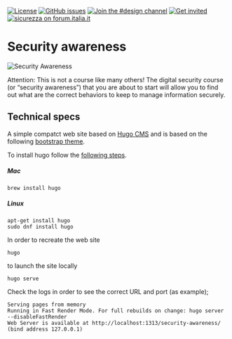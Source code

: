 [![License](https://img.shields.io/github/license/teamdigitale/security-awareness.svg)](https://github.com/teamdigitale/security-awareness/blob/master/LICENSE) [![GitHub issues](https://img.shields.io/github/issues/teamdigitale/security-awareness.svg)](https://github.com/teamdigitale/security-awareness/issues) [![Join the #design channel](https://img.shields.io/badge/Slack%20channel-%23security-blue.svg)]( https://developersitalia.slack.com/archives/C7BB7SX4P/) [![Get invited](https://slack.developers.italia.it/badge.svg)](https://slack.developers.italia.it/) [![sicurezza on forum.italia.it](https://img.shields.io/badge/Forum-sicurezza-blue.svg)](https://forum.italia.it/c/sicurezza)

# Security awareness

![Security Awareness](https://teamdigitale.github.io/security-awareness/img/picture-home.png)

Attention: This is not a course like many others! The digital security course (or “security awareness”) that you are about to start will allow you to find out what are the correct behaviors to keep to manage information securely.

## Technical specs
A simple compatct web site based on [Hugo CMS](https://gohugo.io) and is based on the following [bootstrap theme](https://github.com/francescozaia/hugo-theme-bootstrap-italia).

To install hugo follow the [following steps](https://gohugo.io/getting-started/quick-start/).

##### Mac
```
brew install hugo
```
##### Linux
```
apt-get install hugo
sudo dnf install hugo
```

In order to recreate the web site 
```
hugo
```
to launch the site locally 

```
hugo serve
```

Check the logs in order to see the correct URL and port (as example);
```
Serving pages from memory
Running in Fast Render Mode. For full rebuilds on change: hugo server --disableFastRender
Web Server is available at http://localhost:1313/security-awareness/ (bind address 127.0.0.1)
```
